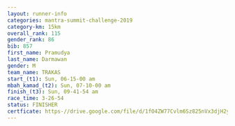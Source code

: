 ```yaml
---
layout: runner-info 
categories: mantra-summit-challenge-2019 
category-km: 15km 
overall_rank: 115
gender_rank: 86
bib: 857
first_name: Pramudya
last_name: Darmawan
gender: M
team_name: TRAKAS
start_(t1): Sun, 06-15-00 am
mbah_kamad_(t2): Sun, 07-10-00 am
finish_(t3): Sun, 09-41-54 am
race_time: 3-26-54
status: FINISHER
certficate: https-//drive.google.com/file/d/1fO4ZW77Cvlm6Sz825nVx3djH2yPMv37L/view?usp=sharing
---
```

